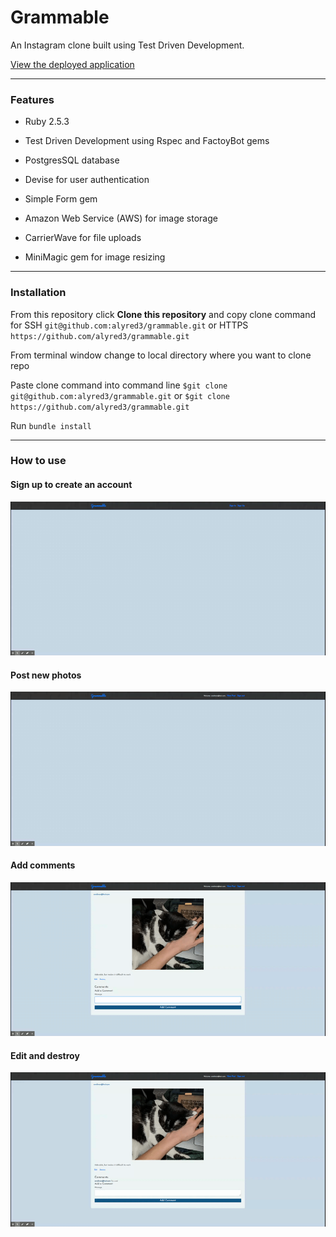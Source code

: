 # Grammable

An Instagram clone built using Test Driven Development.

[View the deployed application](https://grammable-alyssa-redman.herokuapp.com/grams)

____________

### Features

* Ruby 2.5.3

* Test Driven Development using Rspec and FactoyBot gems

* PostgresSQL database

* Devise for user authentication

* Simple Form gem 

* Amazon Web Service (AWS) for image storage

* CarrierWave for file uploads

* MiniMagic gem for image resizing

____________

### Installation

From this repository click <b>Clone this repository</b> and copy clone command for SSH `git@github.com:alyred3/grammable.git` or HTTPS `https://github.com/alyred3/grammable.git`

From terminal window change to local directory where you want to clone repo

Paste clone command into command line `$git clone git@github.com:alyred3/grammable.git` or `$git clone https://github.com/alyred3/grammable.git`

Run `bundle install`

____________

### How to use 

#### Sign up to create an account
![Screenshot](app/assets/images/signup.gif)

#### Post new photos
![Screenshot](app/assets/images/new.gif)

#### Add comments
![Screenshot](app/assets/images/comment.gif)

#### Edit and destroy
![Screenshot](app/assets/images/editdestroy.gif)








